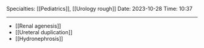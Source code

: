Specialties: [[Pediatrics]], [[Urology rough]] 
Date: 2023-10-28
Time: 10:37 

---

- [[Renal agenesis]]
- [[Ureteral duplication]]
- [[Hydronephrosis]]
